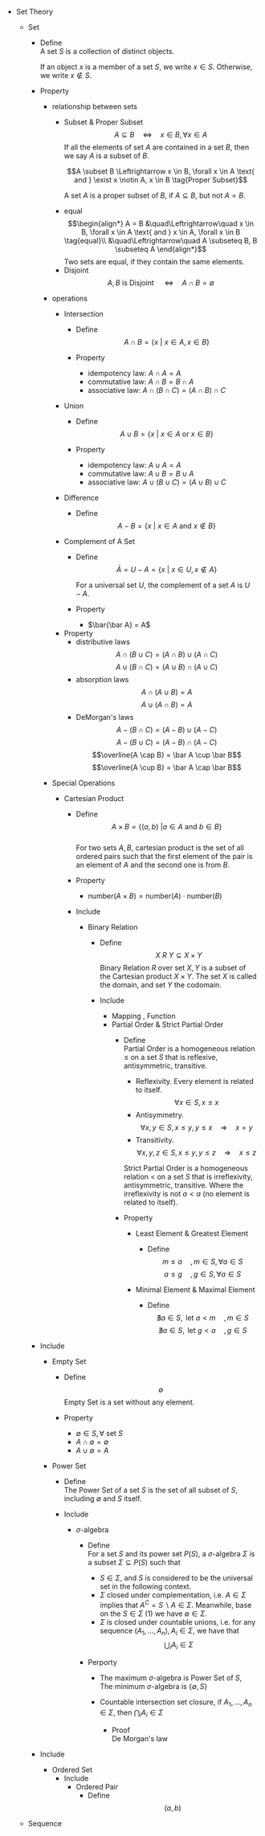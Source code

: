 * Set Theory
  * Set
    - Define  
      A set $S$ is a collection of distinct objects.

      If an object $x$ is a member of a set $S$, we write $x \in S$. Otherwise, we write $x \notin S$.

    - Property
      - relationship between sets
        * Subset & Proper Subset 
          $$A \subseteq B \quad\Leftrightarrow\quad x \in B, \forall x \in A \tag{Subset}$$ 
          If all the elements of set $A$ are contained in a set $B$, then we say $A$ is a subset of $B$.

          $$A \subset B \Leftrightarrow x \in B, \forall x \in A \text{ and } \exist x \notin A, x \in B \tag{Proper Subset}$$ 

          A set $A$ is a proper subset of $B$, if $A \subseteq B$, but not $A = B$.

        - equal  
          $$\begin{align*}
            A = B &\quad\Leftrightarrow\quad x \in B, \forall x \in A \text{ and } x \in A, \forall x \in B  \tag{equal}\\
            &\quad\Leftrightarrow\quad A \subseteq B, B \subseteq A
          \end{align*}$$
          Two sets are equal, if they contain the same elements.

        * Disjoint
          $$A, B \text{ is Disjoint } \quad\Leftrightarrow\quad A \cap B = \emptyset$$   

      - operations
        * Intersection
          - Define
            $$A \cap B = \{x \ |\ x \in A, x \in B\}  \tag{Intersection}$$

          - Property
            - idempotency law: $A \cap A = A$
            - commutative law: $A \cap B = B \cap A$  
            - associative law: $A \cap (B \cap C) = (A \cap B) \cap C$

        * Union
          - Define  
            $$A \cup B = \{x \ |\ x \in A \text{ or } x \in B \}  \tag{Union}$$

          - Property
            - idempotency law: $A \cup A = A$
            - commutative law: $A \cup B = B \cup A$  
            - associative law: $A \cup (B \cup C) = (A \cup B) \cup C$
             
        * Difference
          - Define
            $$A - B = \{x \ |\ x \in A \text{ and } x \notin B\}  \tag{Difference}$$    

        * Complement of A Set
          - Define  
            $$\bar A = U - A = \{x \ |\ x \in U, x \notin A\}  \tag{Complement of A Set}$$  

            For a universal set $U$, the complement of a set $A$ is $U - A$.

          - Property
            - $\bar{\bar A} = A$ 

        - Property
          - distributive laws 
            $$A \cap (B \cup C) = (A \cap B) \cup (A \cap C)$$
            $$A \cup (B \cap C) = (A \cup B) \cap (A \cup C)$$
          - absorption laws
            $$A \cap (A \cup B) = A$$
            $$A \cup (A \cap B) = A$$ 
          - DeMorgan's laws
            $$A - (B \cap C) = (A - B) \cup (A - C)$$ 
            $$A - (B \cup C) = (A - B) \cap (A - C)$$ 
            $$\overline{A \cap B} = \bar A \cup \bar B$$ 
            $$\overline{A \cup B} = \bar A \cap \bar B$$ 

      - Special Operations
        * Cartesian Product
          - Define
            $$A \times B = \{(a, b) \ | a \in A \text{ and } b \in B\}$$  
            For two sets $A, B$, cartesian product is the set of all ordered pairs such that the first element of the pair is an element of $A$ and the second one is from $B$.

          - Property
            - $\text{number}(A \times B) = \text{number}(A) \cdot \text{number}(B)$

          - Include
            * Binary Relation
              - Define  
                $$X \ R\ Y \subseteq X \times Y  \tag{Binary Relation}$$ 
                Binary Relation $R$ over set $X, Y$ is a subset of the Cartesian product $X \times Y$. The set $X$ is called the domain, and set $Y$ the codomain.

              - Include 
                * Mapping , Function 
                * Partial Order & Strict Partial Order
                  - Define  
                    Partial Order is a homogeneous relation $\le$ on a set $S$ that is reflexive, antisymmetric, transitive.
                    - Reflexivity. Every element is related to itself.
                      $$\forall x \in S, x \le x$$ 
                    - Antisymmetry. 
                      $$\forall x, y \in S, x \le y, y \le x \quad\Rightarrow\quad x = y$$
                    - Transitivity. 
                      $$\forall x, y, z \in S, x \le y, y \le z \quad\Rightarrow\quad x \le z$$

                    Strict Partial Order is a homogeneous relation $<$ on a set $S$ that is irreflexivity, antisymmetric, transitive. Where the irreflexivity is not $a < a$ (no element is related to itself).

                  - Property
                    * Least Element & Greatest Element
                      - Define  
                        $$m \le a \quad, m \in S, \forall a \in S  \tag{Least element}$$ 
                        $$a \le g \quad, g \in S, \forall a \in S  \tag{Greatest element}$$ 

                    * Minimal Element & Maximal Element  
                      - Define  
                        $$\nexists a \in S, \text{ let } a < m \quad, m \in S \tag{Minimal element}$$ 
                        $$\nexists a \in S, \text{ let } g < a \quad, g \in S \tag{Maximal element}$$ 
    - Include
      * Empty Set
        - Define 
          $$\emptyset$$
          Empty Set is a set without any element. 

        - Property 
          - $\emptyset \in S, \forall \text{ set } S$
          - $A \cap \emptyset = \emptyset$
          - $A \cup \emptyset = A$

      * Power Set
        - Define  
          The Power Set of a set $S$ is the set of all subset of $S$, including $\emptyset$ and $S$ itself.

        - Include
          * $\sigma$-algebra
            - Define  
              For a set $S$ and its power set $P(S)$, a $\sigma$-algebra $\Sigma$ is a subset $\Sigma \subseteq P(S)$ such that
              - $S \in \Sigma$, and $S$ is considered to be the universal set in the following context.
              - $\Sigma$ closed under complementation, i.e. $A \in \Sigma$ implies that $A^C = S \backslash A \in \Sigma$. Meanwhile, base on the $S \in \Sigma$ (1) we have $\emptyset \in \Sigma$. 
              - $\Sigma$ is closed under countable unions, i.e. for any sequence $(A_1, ..., A_n), A_i \in \Sigma$, we have that 
                $$\bigcup_i A_i \in \Sigma$$

            - Perporty
              - The maximum $\sigma$-algebra is Power Set of $S$,  
                The minimum $\sigma$-algebra is $\{\emptyset, S\}$

              - Countable intersection set closure, if $A_1, ... , A_n \in Σ$, then $\bigcap_i A_i  \in Σ$
                - Proof  
                  De Morgan's law

    - Include
      * Ordered Set
        - Include
          * Ordered Pair
            - Define
              $$(a, b)$$    

  * Sequence
